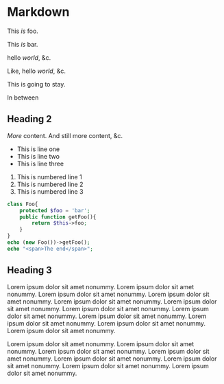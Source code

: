 Markdown
======

This *is* foo.

This *is* bar.

hello *world*, &c.

Like, hello *world*, &c.

This is going to stay.

In between

Heading 2
--------

*More* content.  And still more content, &c.

- This is line one
- This is line two
- This is line three

1. This is numbered line 1
2. This is numbered line 2
3. This is numbered line 3

``` php
class Foo{
	protected $foo = 'bar';
	public function getFoo(){
		return $this->foo;
	}
}
echo (new Foo())->getFoo();
echo "<span>The end</span>";
```

Heading 3
----------

Lorem ipsum dolor sit amet nonummy.  Lorem ipsum dolor sit amet nonummy.  Lorem ipsum dolor sit amet nonummy.  Lorem ipsum dolor sit amet nonummy.  Lorem ipsum dolor sit amet nonummy.  Lorem ipsum dolor sit amet nonummy.  Lorem ipsum dolor sit amet nonummy.  Lorem ipsum dolor sit amet nonummy.  Lorem ipsum dolor sit amet nonummy.  Lorem ipsum dolor sit amet nonummy.  Lorem ipsum dolor sit amet nonummy.  Lorem ipsum dolor sit amet nonummy.

Lorem ipsum dolor sit amet nonummy.  Lorem ipsum dolor sit amet nonummy.  Lorem ipsum dolor sit amet nonummy.  Lorem ipsum dolor sit amet nonummy.  Lorem ipsum dolor sit amet nonummy.  Lorem ipsum dolor sit amet nonummy.  Lorem ipsum dolor sit amet nonummy.  Lorem ipsum dolor sit amet nonummy.
